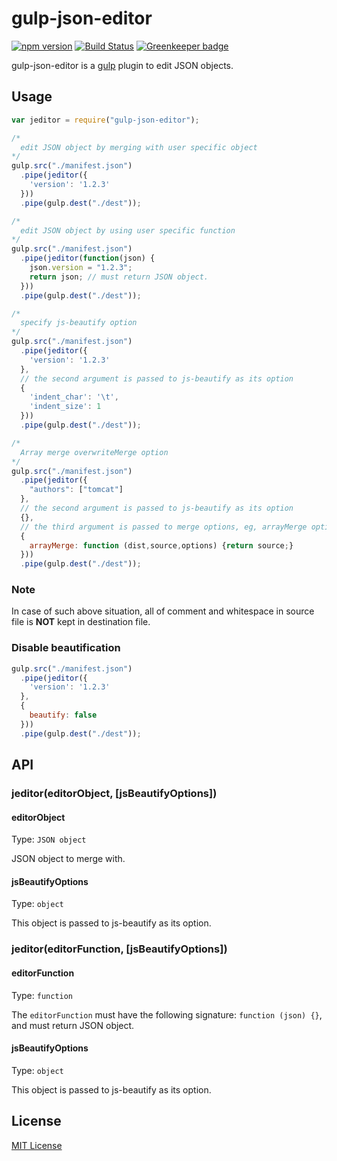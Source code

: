 # gulp-json-editor

[![npm version](https://badge.fury.io/js/gulp-json-editor.svg)](https://www.npmjs.com/package/gulp-json-editor)
[![Build Status](https://secure.travis-ci.org/rejas/gulp-json-editor.png?branch=master)](https://travis-ci.org/rejas/gulp-json-editor) [![Greenkeeper badge](https://badges.greenkeeper.io/rejas/gulp-json-editor.svg)](https://greenkeeper.io/)

gulp-json-editor is a [gulp](https://github.com/gulpjs/gulp) plugin to edit JSON objects.

## Usage
```javascript
var jeditor = require("gulp-json-editor");

/*
  edit JSON object by merging with user specific object
*/
gulp.src("./manifest.json")
  .pipe(jeditor({
    'version': '1.2.3'
  }))
  .pipe(gulp.dest("./dest"));

/*
  edit JSON object by using user specific function
*/
gulp.src("./manifest.json")
  .pipe(jeditor(function(json) {
    json.version = "1.2.3";
    return json; // must return JSON object.
  }))
  .pipe(gulp.dest("./dest"));

/*
  specify js-beautify option
*/
gulp.src("./manifest.json")
  .pipe(jeditor({
    'version': '1.2.3'
  },
  // the second argument is passed to js-beautify as its option
  {
    'indent_char': '\t',
    'indent_size': 1
  }))
  .pipe(gulp.dest("./dest"));

/*
  Array merge overwriteMerge option
*/
gulp.src("./manifest.json")
  .pipe(jeditor({ 
    "authors": ["tomcat"] 
  },
  // the second argument is passed to js-beautify as its option
  {},
  // the third argument is passed to merge options, eg, arrayMerge options
  { 
    arrayMerge: function (dist,source,options) {return source;} 
  }))
  .pipe(gulp.dest("./dest"));
```

### Note
In case of such above situation, all of comment and whitespace in source file is **NOT** kept in destination file.

### Disable beautification

```javascript
gulp.src("./manifest.json")
  .pipe(jeditor({
    'version': '1.2.3'
  },
  {
    beautify: false
  }))
  .pipe(gulp.dest("./dest"));
```


## API
### jeditor(editorObject, [jsBeautifyOptions])
#### editorObject
Type: `JSON object`

JSON object to merge with.

#### jsBeautifyOptions
Type: `object`

This object is passed to js-beautify as its option.

### jeditor(editorFunction, [jsBeautifyOptions])
#### editorFunction
Type: `function`

The `editorFunction` must have the following signature: `function (json) {}`, and must return JSON object.

#### jsBeautifyOptions
Type: `object`

This object is passed to js-beautify as its option.

## License
[MIT License](http://en.wikipedia.org/wiki/MIT_License)
